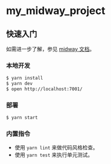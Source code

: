 # my_midway_project

## 快速入门

<!-- 在此次添加使用文档 -->

如需进一步了解，参见 [midway 文档][midway]。

### 本地开发

```bash
$ yarn install
$ yarn dev
$ open http://localhost:7001/
```

### 部署

```bash
$ yarn start
```

### 内置指令

- 使用 `yarn lint` 来做代码风格检查。
- 使用 `yarn test` 来执行单元测试。


[midway]: https://midwayjs.org
